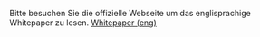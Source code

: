 Bitte besuchen Sie die offizielle Webseite um das englisprachige Whitepaper zu lesen. [Whitepaper (eng)](https://www.asch.so/asch-whitepaper-en.pdf)
